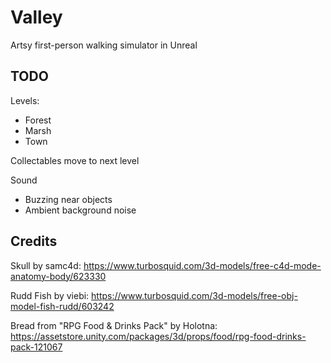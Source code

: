 # Valley

Artsy first-person walking simulator in Unreal

## TODO

Levels:

- Forest
- Marsh
- Town

Collectables move to next level

Sound

- Buzzing near objects
- Ambient background noise

## Credits

Skull by samc4d: https://www.turbosquid.com/3d-models/free-c4d-mode-anatomy-body/623330

Rudd Fish by viebi: https://www.turbosquid.com/3d-models/free-obj-model-fish-rudd/603242

Bread from "RPG Food & Drinks Pack" by Holotna: https://assetstore.unity.com/packages/3d/props/food/rpg-food-drinks-pack-121067 